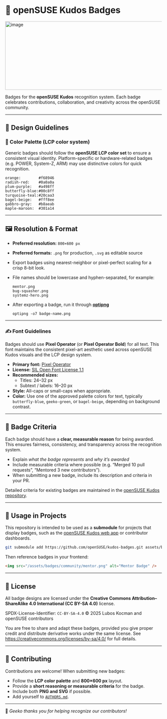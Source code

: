 # 🏅 openSUSE Kudos Badges

<img width="737" height="220" alt="image" src="https://github.com/user-attachments/assets/e46c4aff-b900-49c6-b0ff-7bf264f66a41" />

Badges for the **openSUSE Kudos** recognition system.
Each badge celebrates contributions, collaboration, and creativity across the openSUSE community.

---

## 🎨 Design Guidelines

### 🌈 Color Palette (LCP color system)
Generic badges should follow the **openSUSE LCP color set** to ensure a consistent visual identity.
Platform-specific or hardware-related badges (e.g. POWER, System-Z, ARM) may use distinctive colors for quick recognition.

```
orange:        #f68946
radish-red:    #0a0a0a
plum-purple:   #a498ff
butterfly-blue:#00c8ff
turquoise-teal:#20caa3
bagel-beige:   #fff8ee
gabbro-gray:   #b8aeab
maple-maroon:  #301a14
```

---

## 🖼️ Resolution & Format

- **Preferred resolution:** `800×600 px`
- **Preferred formats:** `.png` for production, `.svg` as editable source
- Export badges using nearest-neighbor or pixel-perfect scaling for a crisp 8-bit look.
- File names should be lowercase and hyphen-separated, for example:
  ```
  mentor.png
  bug-squasher.png
  systemz-hero.png
  ```

- After exporting a badge, run it through **[optipng](http://optipng.sourceforge.net/)**  
  ```
  optipng -o7 badge-name.png
  ```
---

### ✍️ Font Guidelines

Badges should use **Pixel Operator** (or **Pixel Operator Bold**) for all text.
This font maintains the consistent pixel-art aesthetic used across openSUSE Kudos visuals and the LCP design system.

- **Primary font:** [Pixel Operator](https://www.dafont.com/pixel-operator.font)
- **License:** [SIL Open Font License 1.1](https://scripts.sil.org/OFL)
- **Recommended sizes:**
  - Titles: 24–32 px
  - Subtext / labels: 16–20 px
- **Style:** All-caps or small-caps when appropriate.
- **Color:** Use one of the approved palette colors for text, typically
  `butterfly-blue`, `geeko-green`, or `bagel-beige`, depending on background contrast.

---

## 🧠 Badge Criteria

Each badge should have a **clear, measurable reason** for being awarded.
This ensures fairness, consistency, and transparency across the recognition system.

- Explain *what the badge represents* and *why it’s awarded*
- Include measurable criteria where possible (e.g. “Merged 10 pull requests”, “Mentored 3 new contributors”).
- When submitting a new badge, include its description and criteria in your PR.

Detailed criteria for existing badges are maintained in the [openSUSE Kudos repository](https://github.com/openSUSE/kudos).

---

## 🧩 Usage in Projects

This repository is intended to be used as a **submodule** for projects that display badges,
such as the [openSUSE Kudos web app](https://github.com/openSUSE/kudos) or contributor dashboards.

```bash
git submodule add https://github.com/openSUSE/kudos-badges.git assets/badges
```

Then reference badges in your frontend:
```html
<img src="/assets/badges/community/mentor.png" alt="Mentor Badge" />
```

---

## 🪪 License

All badge designs are licensed under the
**Creative Commons Attribution–ShareAlike 4.0 International (CC BY-SA 4.0)** license.

SPDX-License-Identifier: `CC-BY-SA-4.0`
© 2025 Lubos Kocman and openSUSE contributors

You are free to share and adapt these badges, provided you give proper credit
and distribute derivative works under the same license.
See <https://creativecommons.org/licenses/by-sa/4.0/> for full details.

---

## 🧩 Contributing

Contributions are welcome!
When submitting new badges:
- Follow the **LCP color palette** and **800×600 px** layout.
- Provide a **short reasoning or measurable criteria** for the badge.
- Include both **PNG and SVG** if possible.
- Add yourself to [`AUTHORS.md`](AUTHORS.md).

---

💚 *Geeko thanks you for helping recognize our contributors!*
